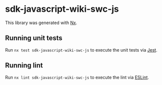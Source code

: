 # sdk-javascript-wiki-swc-js

This library was generated with [Nx](https://nx.dev).

## Running unit tests

Run `nx test sdk-javascript-wiki-swc-js` to execute the unit tests via [Jest](https://jestjs.io).

## Running lint

Run `nx lint sdk-javascript-wiki-swc-js` to execute the lint via [ESLint](https://eslint.org/).
